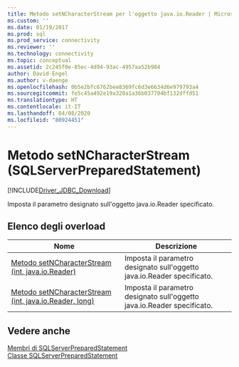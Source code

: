 ```yaml
---
title: Metodo setNCharacterStream per l'oggetto java.io.Reader | Microsoft Docs
ms.custom: ''
ms.date: 01/19/2017
ms.prod: sql
ms.prod_service: connectivity
ms.reviewer: ''
ms.technology: connectivity
ms.topic: conceptual
ms.assetid: 2c245f0e-85ec-4d94-93ac-4957aa52b984
author: David-Engel
ms.author: v-daenge
ms.openlocfilehash: 0b5e2bfc6762bee8369fc6d3e6634d6e979793a4
ms.sourcegitcommit: fe5c45a492e19a320a1a36b037704bf132dffd51
ms.translationtype: HT
ms.contentlocale: it-IT
ms.lasthandoff: 04/08/2020
ms.locfileid: "80924451"
---
```

# <a name="setncharacterstream-method-sqlserverpreparedstatement"></a>Metodo setNCharacterStream (SQLServerPreparedStatement)
[!INCLUDE[Driver_JDBC_Download](../../../includes/driver_jdbc_download.md)]

  Imposta il parametro designato sull'oggetto java.io.Reader specificato.  
  
## <a name="overload-list"></a>Elenco degli overload  
  
|Nome|Descrizione|  
|----------|-----------------|  
|[Metodo setNCharacterStream &#40;int, java.io.Reader&#41;](../../../connect/jdbc/reference/setncharacterstream-method-int-java-io-reader.md)|Imposta il parametro designato sull'oggetto java.io.Reader specificato.|  
|[Metodo setNCharacterStream &#40;int, java.io.Reader, long&#41;](../../../connect/jdbc/reference/setncharacterstream-method-int-java-io-reader-long.md)|Imposta il parametro designato sull'oggetto java.io.Reader specificato.|  
  
## <a name="see-also"></a>Vedere anche  
 [Membri di SQLServerPreparedStatement](../../../connect/jdbc/reference/sqlserverpreparedstatement-members.md)   
 [Classe SQLServerPreparedStatement](../../../connect/jdbc/reference/sqlserverpreparedstatement-class.md)  
  
  
